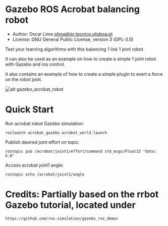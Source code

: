 Gazebo ROS Acrobat balancing robot
===

* Author: Oscar Lima <olima@isr.tecnico.ulisboa.pt>
* License: GNU General Public License, version 3 (GPL-3.0)

Test your learning algorithms with this balancing 1 link 1 joint robot.

It can also be used as an example on how to create a simple 1 joint robot
with Gazebo and ros control.

It also contains an example of how to create a simple plugin to exert a force on the robot joint.

![alt gazebo_acrobat_robot](https://github.com/socrob/acrobat_robot/blob/kinetic/doc/gazebo_acrobat_robot.png "Gazebo acrobat 1 joint robot")

Quick Start
===

Run acrobat robot Gazebo simulation:

    roslaunch acrobat_gazebo acrobat_world.launch

Publish desired joint effort on topic:

    rostopic pub /acrobat/joint1/effort/command std_msgs/Float32 "data: 5.0"

Access acrobat joint1 angle:

    rostopic echo /acrobat/joint1/angle

Credits: Partially based on the rrbot Gazebo tutorial, located under
===

    https://github.com/ros-simulation/gazebo_ros_demos

